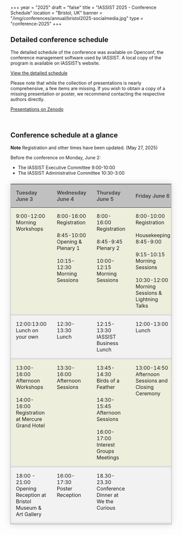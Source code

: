 +++
year = "2025"
draft = "false"
title = "IASSIST 2025 - Conference Schedule"
location = "Bristol, UK"
banner = "/img/conferences/annual/bristol2025-socialmedia.jpg"
type = "conference-2025"
+++

## Detailed conference schedule

<!--
The detailed schedule of the conference is available on Openconf, the conference management software used by IASSIST. In [Openconf <span class="fas fa-external-link-alt"></span>](https://www.openconf.org/iassist2025/openconf.php), you can also choose a program at-a-glance, a mobile-friendly version of the program, or create a personalized program by checking the boxes next to the sessions you would like to attend and clicking the Create My Program button.
-->

<!--
<a class="btn btn-template-main" href="https://www.openconf.org/iassist2025/modules/request.php?module=oc_program&action=program.php&p=program" target="_blank" >View detailed schedule <span class="fas fa-external-link-alt"></span></a>
-->

The detailed schedule of the conference was available on Openconf, the conference management software used by IASSIST. A local copy of the program is available on IASSIST’s website.

<a class="btn btn-template-main" href="/conferences/iassist2025/full-program/" target="_blank" >View the detailed schedule <span class="fas fa-external-link-alt"></span></a>

<!--Please note the collection is still growing and presentations are still being added to the community.-->

Please note that while the collection of presentations is nearly comprehensive, a few items are missing. If you wish to obtain a copy of a missing presentation or poster, we recommend contacting the respective authors directly.

<a class="btn btn-template-main" href="https://zenodo.org/communities/iassist-2025/records?q=&l=list&p=1&s=10&sort=conference-desc" target="_blank" >Presentations on Zenodo <span class="fas fa-external-link-alt"></span></a>

<!--
Abstracts with links to Zenodo are also available in the [**annual conference archive**](/conferences/archive/2025-bristol/).
-->

<br />


## Conference schedule at a glance

**Note** Registration and other times have been updated. (May 27, 2025)  

Before the conference on Monday, June 2:

- The IASSIST Executive Committee 9:00-10:00
- The IASSIST Administrative Committee 10:30-3:00

<!--Panels and sessions take place during the Concurrent Sessions.-->

<style>
  table.schedule {
    border-collapse: collapse;
    margin: 25px 0;
	border: 1px solid #aaa;
    box-shadow: 0 0 20px rgba(0, 0, 0, 0.15);
    background-color:#eed;
    width:100%;
    table-layout:fixed;
    }
  table.schedule thead th {
    background-color: silver; 
	padding: 1em;
	text-align: left;
	color: #4d4d4d;
	}
  table.schedule tbody tr {
    border-bottom: 5px solid #ddd;
	}
  table.schedule tbody tr:nth-child(even) {
    background-color: #f2f2f2;
	}
  table.schedule tbody td {
    padding: 1em;
	vertical-align: top;
    }
  table.schedule tbody tr.active-row {
    font-weight: bold;
	}
</style>

<table class="schedule">
<thead>
	<tr>
	  <th>Tuesday June 3</th>
	  <th>Wednesday June 4</th>
	  <th>Thursday June 5</th>
	  <th>Friday June 6</th>
	</tr>
</thead>
<tbody><!--
	<tr>
	  <td></td>
	  <td>8:00-12:30<br />Registration, Plenary, and Morning Sessions</td>
	  <td>8:00-12:30<br />Registration, Plenary, and Morning Sessions</td>
	  <td>8:00-12:30<br />Registration and Morning Sessions</td>
	</tr>-->
	<tr>
	  <td>9:00-12:00<br />Morning Workshops</td>
	  <td>8:00-16:00<br />Registration<br /><br />8:45-10:00<br />Opening &amp; Plenary 1<br /><br />10:15-12:30<br />Morning Sessions</td>
	  <td>8:00-16:00<br />Registration<br /><br />8:45-9:45<br />Plenary 2<br /><br />10:00-12:15<br />Morning Sessions</td>
	  <td>8:00-10:00<br />Registration<br /><br />Housekeeping<br />8:45-9:00<br /><br />9:15-10:15<br />Morning Sessions <br /><br 7>10:30-12:00<br 7>Morning Sessions &amp; Lightning Talks</td>
	</tr>
	<tr>
	  <td>12:00:13:00<br />Lunch on your own</td>
	  <td>12:30-13:30<br />Lunch</td>
	  <td>12:15-13:30<br />IASSIST Business Lunch</td>
	  <td>12:00-13:00<br />Lunch</td>
	</tr>
	<tr>
	  <td>13:00-16:00<br />Afternoon Workshops<br /><br />14:00-16:00<br />Registration at Mercure Grand Hotel<br /><br /></td>
	  <td>13:30-16:00<br />Afternoon Sessions</td>
	  <td>13:45-14:30<br />Birds of a Feather<br /><br />14:30-15:45<br />Afternoon Sessions<br /><br />16:00-17:00<br />Interest Groups Meetings</td>
	  <td>13:00-14:50<br />Afternoon Sessions and Closing Ceremony</td>
	</tr>
	<tr>
	  <td>18:00 - 21:00<br />Opening Reception at Bristol Museum & Art Gallery</td>
	  <td>16:00-17:30<br />Poster Reception</td>
	  <td>18.30-23.30<br />Conference Dinner at We the Curious</td>
	  <td></td>
	</tr>
</tbody>
</table>


<!--
Time|Tuesday June 3|Wednesday June 4|Thursday June 5|Friday June 6|
---|---|---|---|---|
8:00-9:00|Registration|Registration|Registration|Registration 9:00|
   |   |   |   |   |
   |   |   |   |   |
9:00-10:30|**_Workshops (9:00-12:00)_**|Fireside chat with guest speakers|**Fireside chat with local data groups**|**Concurrent Sessions E**|
   |   |   |   |   |
   |   |   |   |   |
10:30-11:00| workshops continue|Break|Break|Break|
   |   |   |   |   |
   |   |   |   |   |
11:00-12:30| workshops continue|**_Interest and Regional Groups_**|**Concurrent Sessions C**|**Concurrent Sessions F**|
   |   |   |   |   |
   |   |   |   |   |
12:30-13:30|Lunch on your own|**_Lunch_**|**IASSIST Business Lunch (until 2)**|Lunch|
   |   |   |   |   |
   |   |   |   |   |
13:30-15:00|**_Workshops (13:00-16:00)_**, also DDI Alliance Annual Mtg (13:00-17:00)|**Concurrent Sessions A**|**_Birds of a Feather_** (starting at 2)|**Lightning Talks & Closing Ceremony**|
   |   |   |   |   |
   |   |   |   |   |
15:00-15:30| workshops continue|Break|Break|End of conference|
   |   |   |   |   |
   |   |   |   |   |
15:30-17:00| workshops continue|**Concurrent Sessions B**|**Concurrent Sessions D**|
   |   |   |   |   |
   |   |   |   |   |
17:00-18:00| |**_Poster Session_**|
   |   |   |   |   |
   |   |   |   |   |
18:00-21:00|**_Reception_** (18:00-20:00)|Dinner on your own|**_Banquet_**|
-->
